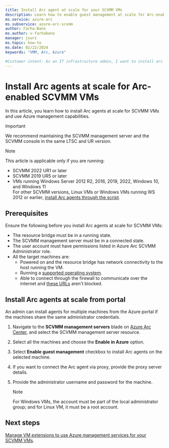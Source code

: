 ```yaml
---
title: Install Arc agent at scale for your SCVMM VMs
description: Learn how to enable guest management at scale for Arc-enabled SCVMM VMs. 
ms.service: azure-arc
ms.subservice: azure-arc-scvmm
author: Farha-Bano
ms.author: v-farhabano
manager: jsuri
ms.topic: how-to 
ms.date: 02/22/2024
keywords: "VMM, Arc, Azure"

#Customer intent: As an IT infrastructure admin, I want to install arc agents to use Azure management services for SCVMM VMs.
---
```


# Install Arc agents at scale for Arc-enabled SCVMM VMs

In this article, you learn how to install Arc agents at scale for SCVMM VMs and use Azure management capabilities.

>[!IMPORTANT]
>We recommend maintaining the SCVMM management server and the SCVMM console in the same LTSC and UR version.

>[!NOTE]
>This article is applicable only if you are running:  
>- SCVMM 2022 UR1 or later
>- SCVMM 2019 UR5 or later
>- VMs running Windows Server 2012 R2, 2016, 2019, 2022, Windows 10, and Windows 11  
>For other SCVMM versions, Linux VMs or Windows VMs running WS 2012 or earlier, [install Arc agents through the script](install-arc-agents-using-script.md).

## Prerequisites

Ensure the following before you install Arc agents at scale for SCVMM VMs:

- The resource bridge must be in a running state.
- The SCVMM management server must be in a connected state.
- The user account must have permissions listed in Azure Arc SCVMM Administrator role.
- All the target machines are:
    - Powered on and the resource bridge has network connectivity to the host running the VM.
    - Running a [supported operating system](../servers/prerequisites.md#supported-operating-systems).
    - Able to connect through the firewall to communicate over the internet and [these URLs](../servers/network-requirements.md?tabs=azure-cloud#urls) aren't blocked.

## Install Arc agents at scale from portal

An admin can install agents for multiple machines from the Azure portal if the machines share the same administrator credentials.

1. Navigate to the **SCVMM management servers** blade on [Azure Arc Center](https://portal.azure.com/#view/Microsoft_Azure_HybridCompute/AzureArcCenterBlade/~/overview), and select the SCVMM management server resource.
2. Select all the machines and choose the **Enable in Azure** option.
3. Select **Enable guest management** checkbox to install Arc agents on the selected machine.
4. If you want to connect the Arc agent via proxy, provide the proxy server details.
5. Provide the administrator username and password for the machine.

    >[!Note]
    > For Windows VMs, the account must be part of the local administrator group; and for Linux VM, it must be a root account.

## Next steps

[Manage VM extensions to use Azure management services for your SCVMM VMs](../servers/manage-vm-extensions.md).

